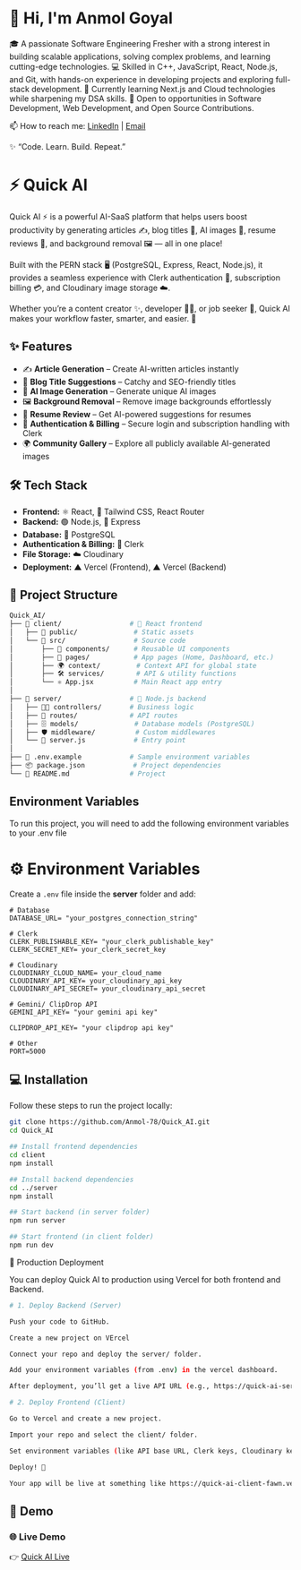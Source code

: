 # 👋 Hi, I'm Anmol Goyal

🎓 A passionate Software Engineering Fresher with a strong interest in building scalable applications, solving complex problems, and learning cutting-edge technologies.
💻 Skilled in C++, JavaScript, React, Node.js, and Git, with hands-on experience in developing projects and exploring full-stack development.
🚀 Currently learning Next.js and Cloud technologies while sharpening my DSA skills.
🌱 Open to opportunities in Software Development, Web Development, and Open Source Contributions.

📫 How to reach me: [LinkedIn](https://www.linkedin.com/in/anmolgoyal7817/) | [Email](mailto:anmolgoyal7817@gmail.com)


✨ “Code. Learn. Build. Repeat.”


# ⚡ Quick AI  

Quick AI ⚡ is a powerful AI-SaaS platform that helps users boost productivity by generating articles ✍️, blog titles 📰, AI images 🎨, resume reviews 📄, and background removal 🖼️ — all in one place!

Built with the PERN stack 🖥️ (PostgreSQL, Express, React, Node.js), it provides a seamless experience with Clerk authentication 🔑, subscription billing 💳, and Cloudinary image storage ☁️.

Whether you’re a content creator ✨, developer 👨‍💻, or job seeker 🎯, Quick AI makes your workflow faster, smarter, and easier. 🚀

## ✨ Features  

- ✍️ **Article Generation** – Create AI-written articles instantly  
- 📰 **Blog Title Suggestions** – Catchy and SEO-friendly titles  
- 🎨 **AI Image Generation** – Generate unique AI images  
- 🖼️ **Background Removal** – Remove image backgrounds effortlessly  
- 📄 **Resume Review** – Get AI-powered suggestions for resumes  
- 🔑 **Authentication & Billing** – Secure login and subscription handling with Clerk  
- 🌍 **Community Gallery** – Explore all publicly available AI-generated images  

## 🛠 Tech Stack  

- **Frontend:** ⚛️ React, 🎨 Tailwind CSS, React Router  
- **Backend:** 🟢 Node.js, 🚀 Express  
- **Database:** 🐘 PostgreSQL  
- **Authentication & Billing:** 🔑 Clerk  
- **File Storage:** ☁️ Cloudinary  
- **Deployment:** ▲ Vercel (Frontend), ▲ Vercel (Backend)  


## 📂 Project Structure  

```bash
Quick_AI/  
├── 📁 client/                 # 🎨 React frontend  
│   ├── 📁 public/              # Static assets  
│   └── 📁 src/                 # Source code  
│       ├── 🧩 components/      # Reusable UI components  
│       ├── 📄 pages/           # App pages (Home, Dashboard, etc.)  
│       ├── 🌍 context/         # Context API for global state  
│       ├── 🛠 services/        # API & utility functions  
│       └── ⚛️ App.jsx          # Main React app entry  
│
├── 📁 server/                 # 🚀 Node.js backend  
│   ├── 🧑‍💻 controllers/       # Business logic  
│   ├── 🔗 routes/             # API routes  
│   ├── 🗄 models/              # Database models (PostgreSQL)  
│   ├── 🛡 middleware/          # Custom middlewares  
│   └── 📜 server.js            # Entry point  
│
├── 🔐 .env.example            # Sample environment variables  
├── 📦 package.json            # Project dependencies  
└── 📘 README.md               # Project 
```
## Environment Variables

To run this project, you will need to add the following environment variables to your .env file
# ⚙️ Environment Variables  

Create a `.env` file inside the **server** folder and add:  

```env
# Database
DATABASE_URL= "your_postgres_connection_string"

# Clerk
CLERK_PUBLISHABLE_KEY= "your_clerk_publishable_key"
CLERK_SECRET_KEY= your_clerk_secret_key

# Cloudinary
CLOUDINARY_CLOUD_NAME= your_cloud_name
CLOUDINARY_API_KEY= your_cloudinary_api_key
CLOUDINARY_API_SECRET= your_cloudinary_api_secret

# Gemini/ ClipDrop API
GEMINI_API_KEY= "your gemini api key"

CLIPDROP_API_KEY= "your clipdrop api key"

# Other
PORT=5000
 ```
## 💻 Installation  

Follow these steps to run the project locally:  
```bash
git clone https://github.com/Anmol-78/Quick_AI.git
cd Quick_AI

## Install frontend dependencies
cd client
npm install

## Install backend dependencies
cd ../server
npm install

## Start backend (in server folder)
npm run server

## Start frontend (in client folder)
npm run dev
```
🚀 Production Deployment

You can deploy Quick AI to production using Vercel for both frontend and Backend.
```bash
# 1. Deploy Backend (Server)

Push your code to GitHub.

Create a new project on VErcel

Connect your repo and deploy the server/ folder.

Add your environment variables (from .env) in the vercel dashboard.

After deployment, you’ll get a live API URL (e.g., https://quick-ai-server-brown.vercel.app/).

# 2. Deploy Frontend (Client)

Go to Vercel and create a new project.

Import your repo and select the client/ folder.

Set environment variables (like API base URL, Clerk keys, Cloudinary keys).

Deploy! 🎉

Your app will be live at something like https://quick-ai-client-fawn.vercel.app/
```


## 🎥 Demo  

### 🌐 Live Demo  
👉 [Quick AI Live](https://quick-ai-client-fawn.vercel.app/)  



